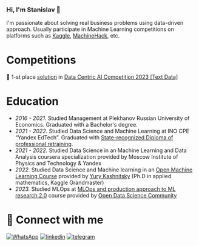 ### Hi, I'm Stanislav 👋
I'm passionate about solving real business problems using data-driven approach. Usually participate in Machine Learning competitions on platforms such as [Kaggle](https://www.kaggle.com/), [MachineHack](https://machinehack.com/), etc. 


# Competitions
:1st_place_medal: 1-st place [solution](https://github.com/Stanislav9801/Data_Centric_AI_Competition_2023_Text_Data) in [Data Centric AI Competition 2023 \[Text Data\]](https://machinehack.com/hackathons/data_centric_ai_competition_2023_text_data/overview)


# Education
- *2016 - 2021.* Studied Management at Plekhanov Russian University of Economics. Graduated with a Bachelor's degree.
- *2021 - 2022.* Studied Data Science and Machine Learning at INO CPE “Yandex EdTech”. Graduated with [State-recognized Diploma of professional retraining](https://github.com/Stanislav9801/Data_Science_Projects/blob/master/yandex_ds_certificate_en.pdf).
- *2021 - 2022.* Studied Data Science in an Machine Learning and Data Analysis coursera specialization provided by Moscow Institute of Physics and Technology & Yandex
- *2022.* Studied Data Science and Machine learning in an [Open Machine Learning Course](https://mlcourse.ai/) provided by [Yury Kashnitsky](https://github.com/Yorko/) (Ph.D in applied mathematics, Kaggle Grandmaster)
- *2023.* Studied MLOps at [MLOps and production approach to ML research 2.0](https://ods.ai/tracks/ml-in-production-spring-23) course provided by [Open Data Science Community](https://ods.ai/)


# 🤝 Connect with me
[![WhatsApp](https://img.shields.io/badge/whatsapp-1.svg?&color=white&style=for-the-badge&logo=whatsapp)](https://wa.me/79778381373/) [![linkedin](https://img.shields.io/badge/linkedin%20-%230077B5.svg?&style=for-the-badge&logo=linkedin&logoColor=white)](https://www.linkedin.com/in/stanislav-gasilovskii/)  [![telegram](https://img.shields.io/badge/telegram-1.svg?&color=white&style=for-the-badge&logo=telegram)](https://t.me/stas_gi/)
